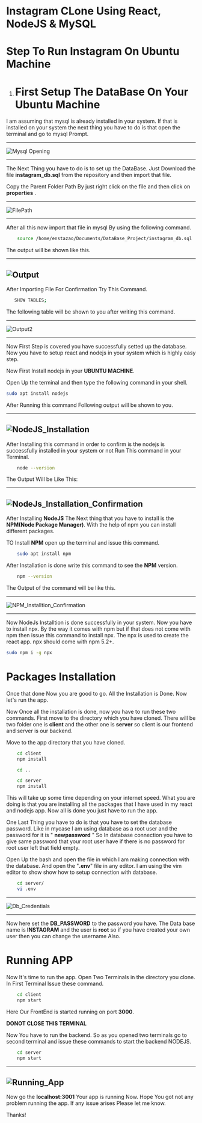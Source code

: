 # Instagram CLone Using React, NodeJS & MySQL

# Step To Run Instagram On Ubuntu Machine

1. # First Setup The DataBase On Your Ubuntu Machine

I am assuming that mysql is already installed in your system. If that is installed on your system the next thing you have to do is that open the terminal and go to mysql Prompt.

---

![Mysql Opening](/guide_images/mysql.png)

---

The Next Thing you have to do is to set up the DataBase. Just Download the file __instagram_db.sql__ from the repository and then import that file.


Copy the Parent Folder Path By just right click on the file and then click on __properties__ .

---
![FilePath](/guide_images/mysql-setup.png)

---

After all this now import that file in mysql By using the following command.

```bash
    source /home/enstazao/Documents/DataBase_Project/instagram_db.sql
```

The output will be shown like this.


---
![Output](/guide_images/output.png)
---

After Importing File For Confirmation Try This Command.


 ```bash
    SHOW TABLES;
```


The following table will be shown to you after writing this command.

---
![Output2](/guide_images/output-confirm.png)

---


Now First Step is covered you have successfully setted up the database. Now you have to setup react and nodejs in your system which is highly easy step. 

Now First Install nodejs in your __UBUNTU MACHINE__.

Open Up the terminal and then type the following command in your shell.

```bash
sudo apt install nodejs
```

After Running this command Following output will be shown to you.

---
![NodeJS_Installation](/guide_images//nodejs_installation.png)
---

After Installing this command in order to confirm is the nodejs is successfully installed in your system or not Run This command in your Terminal.

```bash
    node --version
```

The Output Will be Like This:

---
![NodeJs_Installation_Confirmation](/guide_images//node-install-confirm.png)
---

After Installing __NodeJS__ The Next thing that you have to install is the __NPM(Node Package Manager)__. With the help of npm you can install different packages.

TO Install __NPM__ open up the terminal and issue this command.

```bash
    sudo apt install npm
```

After Installation is done write this command to see the __NPM__ version.

```bash
    npm --version
```

The Output of the command will be like this.

---
![NPM_Installtion_Confirmation](/guide_images/npm-confirm.png)

---

Now NodeJs Installtion is done successfully in your system. Now you have to install npx. By the way it comes with npm but if that does not come with npm then issue this command to install npx. The npx is used to create the react app. npx should come with npm 5.2+. 


```bash
sudo npm i -g npx
```

# Packages Installation
Once that done Now you are good to go. All the Installation is Done. Now let's run the app.


Now Once all the installation is done, now you have to run these two commands. First move to the directory which you have cloned. There will be two folder one is __client__ and the other one is __server__ so client is our frontend and server is our backend. 

Move to the app directory that you have cloned.

```bash
    cd client
    npm install

    cd ..

    cd server
    npm install
```

This will take up some time depending on your internet speed. What you are doing is that you are installing all the packages that I have used in my react and nodejs app. Now all is done you just have to run the app.

One Last Thing you have to do is that you have to set the database password. Like in mycase I am using database as a root user and the password for it is " __newpassword__ "  So In database connection you have to give same password that your root user have if there is no password for root user left that field empty.

Open Up the bash and open the file in which I am making connection with the database. And open the "__.env__" file in any editor. I am using the vim editor to show show how to setup connection with database.
```bash
    cd server/
    vi .env
```

---
![Db_Credentials](/guide_images/db_credentials.png)

---

Now here set the __DB_PASSWORD__ to the password you have. The Data base name is __INSTAGRAM__ and the user is __root__ so if you have created your own user then you can change the username Also.


# Running APP

Now It's time to run the app. Open Two Terminals in the directory you clone. In First Terminal Issue these command.

```bash
    cd client
    npm start
```

Here Our FrontEnd is started running on port __3000__. 

__DONOT CLOSE THIS TERMINAL__

Now You have to run the backend. So as you opened two terminals go to second terminal and issue these commands to start the backend NODEJS.

```bash
    cd server
    npm start
```

---
![Running_App](/guide_images/running_app.png)
---

Now go the __localhost:3001__ Your app is running Now. Hope You got not any problem running the app. If any issue arises Please let me know. 

Thanks!